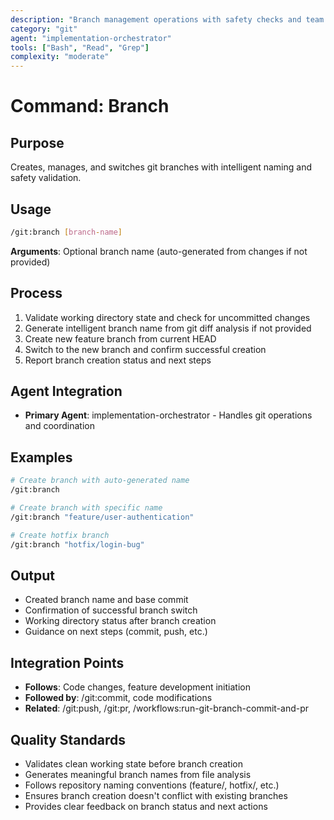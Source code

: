 ```yaml
---
description: "Branch management operations with safety checks and team workflows"
category: "git"
agent: "implementation-orchestrator"
tools: ["Bash", "Read", "Grep"]
complexity: "moderate"
---
```


# Command: Branch

## Purpose

Creates, manages, and switches git branches with intelligent naming and safety validation.

## Usage

```bash
/git:branch [branch-name]
```

**Arguments**: Optional branch name (auto-generated from changes if not provided)

## Process

1. Validate working directory state and check for uncommitted changes
2. Generate intelligent branch name from git diff analysis if not provided
3. Create new feature branch from current HEAD
4. Switch to the new branch and confirm successful creation
5. Report branch creation status and next steps

## Agent Integration

- **Primary Agent**: implementation-orchestrator - Handles git operations and coordination

## Examples

```bash
# Create branch with auto-generated name
/git:branch

# Create branch with specific name
/git:branch "feature/user-authentication"

# Create hotfix branch
/git:branch "hotfix/login-bug"
```

## Output

- Created branch name and base commit
- Confirmation of successful branch switch
- Working directory status after branch creation
- Guidance on next steps (commit, push, etc.)

## Integration Points

- **Follows**: Code changes, feature development initiation
- **Followed by**: /git:commit, code modifications
- **Related**: /git:push, /git:pr, /workflows:run-git-branch-commit-and-pr

## Quality Standards

- Validates clean working state before branch creation
- Generates meaningful branch names from file analysis
- Follows repository naming conventions (feature/, hotfix/, etc.)
- Ensures branch creation doesn't conflict with existing branches
- Provides clear feedback on branch status and next actions
